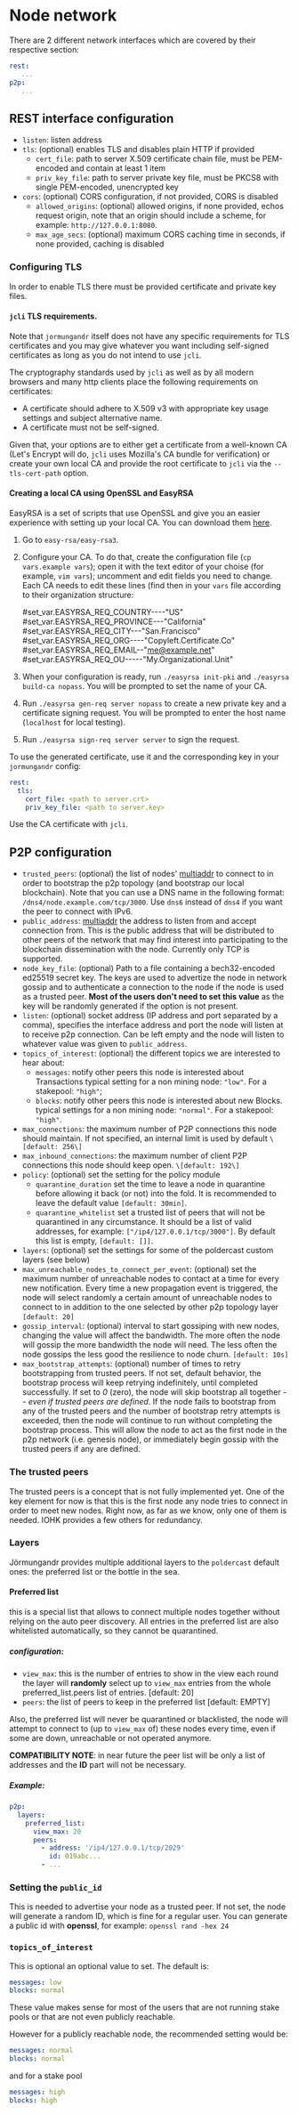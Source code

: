 # Node network

There are 2 different network interfaces which are covered by their respective section:

```yaml
rest:
   ...
p2p:
   ...
```

## REST interface configuration

- `listen`: listen address
- `tls`: (optional) enables TLS and disables plain HTTP if provided
  - `cert_file`: path to server X.509 certificate chain file, must be PEM-encoded and contain at least 1 item
  - `priv_key_file`: path to server private key file, must be PKCS8 with single PEM-encoded, unencrypted key
- `cors`: (optional) CORS configuration, if not provided, CORS is disabled
  - `allowed_origins`: (optional) allowed origins, if none provided, echos request origin, note that
    an origin should include a scheme, for example: `http://127.0.0.1:8080`.
  - `max_age_secs`: (optional) maximum CORS caching time in seconds, if none provided, caching is disabled

### Configuring TLS

In order to enable TLS there must be provided certificate and private key files.

#### `jcli` TLS requirements.

Note that `jormungandr` itself does not have any specific requirements for TLS certificates and you
may give whatever you want including self-signed certificates as long as you do not intend to use
`jcli`.

The cryptography standards used by `jcli` as well as by all modern browsers and many http clients
place the following requirements on certificates:

- A certificate should adhere to X.509 v3 with appropriate key usage settings and subject
  alternative name.
- A certificate must not be self-signed.

Given that, your options are to either get a certificate from a well-known CA (Let's Encrypt will
do, `jcli` uses Mozilla's CA bundle for verification) or create your own local CA and provide the
root certificate to `jcli` via the `--tls-cert-path` option.

#### Creating a local CA using OpenSSL and EasyRSA

EasyRSA is a set of scripts that use OpenSSL and give you an easier experience with setting up your
local CA. You can download them [here](https://github.com/OpenVPN/easy-rsa).

1. Go to `easy-rsa/easy-rsa3`.
2. Configure your CA. To do that, create the configuration file (`cp vars.example vars`); open it
   with the text editor of your choise (for example, `vim vars`); uncomment and edit fields you
   need to change. Each CA needs to edit these lines (find then in your `vars` file according to
   their organization structure:

    #set_var.EASYRSA_REQ_COUNTRY----"US"
    #set_var.EASYRSA_REQ_PROVINCE---"California"
    #set_var.EASYRSA_REQ_CITY---"San.Francisco"
    #set_var.EASYRSA_REQ_ORG----"Copyleft.Certificate.Co"
    #set_var.EASYRSA_REQ_EMAIL--"me@example.net"
    #set_var.EASYRSA_REQ_OU-----"My.Organizational.Unit"

3. When your configuration is ready, run `./easyrsa init-pki` and `./easyrsa build-ca nopass`. You
   will be prompted to set the name of your CA.
4. Run `./easyrsa gen-req server nopass` to create a new private key and a certificate signing
   request. You will be prompted to enter the host name (`localhost` for local testing).
5. Run `./easyrsa sign-req server server` to sign the request.

To use the generated certificate, use it and the corresponding key in your `jormungandr` config:

```yaml
rest:
  tls:
    cert_file: <path to server.crt>
    priv_key_file: <path to server.key>
```

Use the CA certificate with `jcli`.

## P2P configuration

- `trusted_peers`: (optional) the list of nodes' [multiaddr][multiaddr] to connect to in order to
    bootstrap the p2p topology (and bootstrap our local blockchain). Note that you can use a DNS
    name in the following format: `/dns4/node.example.com/tcp/3000`. Use `dns6` instead of `dns4`
    if you want the peer to connect with IPv6.
- `public_address`: [multiaddr][multiaddr] the address to listen from and accept connection
    from. This is the public address that will be distributed to other peers
    of the network that may find interest into participating to the blockchain
    dissemination with the node.  Currently only TCP is supported.
- `node_key_file`: (optional) Path to a file containing a bech32-encoded ed25519 secret key.
  The keys are used to advertize the node in network gossip and to authenticate
  a connection to the node if the node is used as a trusted peer.
  **Most of the users don't need to set this value** as the key will be randomly
  generated if the option is not present.
- `listen`: (optional) socket address (IP address and port separated by a comma),
    specifies the interface address and port the node
    will listen at to receive p2p connection. Can be left empty and the node will listen
    to whatever value was given to `public_address`.
- `topics_of_interest`: (optional) the different topics we are interested to hear about:
  - `messages`: notify other peers this node is interested about Transactions
    typical setting for a non mining node: `"low"`. For a stakepool: `"high"`;
  - `blocks`: notify other peers this node is interested about new Blocks.
    typical settings for a non mining node: `"normal"`. For a stakepool: `"high"`.
- `max_connections`: the maximum number of P2P connections this node should
    maintain. If not specified, an internal limit is used by default `\[default: 256\]`
- `max_inbound_connections`: the maximum number of client P2P connections this
    node should keep open. `\[default: 192\]`
- `policy`: (optional) set the setting for the policy module
  - `quarantine_duration` set the time to leave a node in quarantine before allowing
    it back (or not) into the fold.
    It is recommended to leave the default value `[default: 30min]`.
  - `quarantine_whitelist` set a trusted list of peers that will not be quarantined in any circumstance. 
    It should be a list of valid addresses, for example: `["/ip4/127.0.0.1/tcp/3000"]`.
    By default this list is empty, `[default: []]`.
- `layers`: (optional) set the settings for some of the poldercast custom layers (see below)
- `max_unreachable_nodes_to_connect_per_event`: (optional) set the maximum number of unreachable nodes
  to contact at a time for every new notification.
  Every time a new propagation event is triggered, the node will select
  randomly a certain amount of unreachable nodes to connect to in addition
  to the one selected by other p2p topology layer `[default: 20]`
- `gossip_interval`: (optional) interval to start gossiping with new nodes,
  changing the value will affect the bandwidth. The more often the node will
  gossip the more bandwidth the node will need. The less often the node gossips
  the less good the resilience to node churn. `[default: 10s]`
- `max_bootstrap_attempts`: (optional) number of times to retry bootstrapping from trusted peers.
  If not set, default behavior, the bootstrap process will keep retrying indefinitely, until completed successfully.
  If set to *0* (zero), the node will skip bootstrap all together -- *even if trusted peers are defined*.
  If the node fails to bootstrap from any of the trusted peers and the number of bootstrap retry attempts is exceeded,
  then the node will continue to run without completing the bootstrap process.
  This will allow the node to act as the first node in the p2p network (i.e. genesis node),
  or immediately begin gossip with the trusted peers if any are defined.

### The trusted peers

The trusted peers is a concept that is not fully implemented yet. One of the key element
for now is that this is the first node any node tries to connect in order to meet new nodes.
Right now, as far as we know, only one of them is needed. IOHK provides a few others for
redundancy.

### Layers

Jörmungandr provides multiple additional layers to the `poldercast` default ones:
the preferred list or the bottle in the sea.

#### Preferred list

this is a special list that allows to connect multiple nodes together without relying
on the auto peer discovery. All entries in the preferred list are also whitelisted
automatically, so they cannot be quarantined.

##### configuration:

- `view_max`: this is the number of entries to show in the view each round
  the layer will **randomly** select up to `view_max` entries from the whole
  preferred_list.peers list of entries. \[default: 20\]
- `peers`: the list of peers to keep in the preferred list \[default: EMPTY\]

Also, the preferred list will never be quarantined or blacklisted, the node will
attempt to connect to (up to `view_max` of) these nodes every time, even if some
are down, unreachable or not operated anymore.

**COMPATIBILITY NOTE**: in near future the peer list will be only a list of addresses and the **ID**
part will not be necessary.

##### Example:

```yaml
p2p:
  layers:
    preferred_list:
      view_max: 20
      peers:
        - address: '/ip4/127.0.0.1/tcp/2029'
          id: 019abc...
        - ...
```

### Setting the `public_id`

This is needed to advertise your node as a trusted peer.
If not set, the node will generate a random ID, which is fine for a regular user.
You can generate a public id with **openssl**, for example: `openssl rand -hex 24`

### `topics_of_interest`

This is optional an optional value to set. The default is:

```yaml
messages: low
blocks: normal
```

These value makes sense for most of the users that are not running stake pools or
that are not even publicly reachable.

However for a publicly reachable node, the recommended setting would be:

```yaml
messages: normal
blocks: normal
```

and for a stake pool

```yaml
messages: high
blocks: high
```

[multiaddr]: https://github.com/multiformats/multiaddr
[`jcli key`]: ../jcli/key.md
